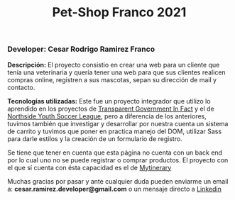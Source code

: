 <!DOCTYPE html>
<html lang="en">
  <head>
    <meta charset="utf-8" />
    <meta name="viewport" content="width=device-width, initial-scale=1" />
  </head>
  <body>
      <header>
         <h1> Pet-Shop Franco 2021 </h1>
      </header>
      <section>
         <h3><strong>Developer:</strong> Cesar Rodrigo Ramirez Franco</h3>
         <p><strong>Descripción:</strong> El proyecto consistio en crear una web para un cliente que tenía una veterinaria y quería tener una web para que sus clientes realicen compras online, registren a sus mascotas, sepan su dirección de mail y contacto.</p>
         <p><strong>Tecnologías utilizadas:</strong> Este fue un proyecto integrador que utilizo lo aprendido en los proyectos de <a href="https://github.com/roram/TGIF-Ramirez">Transparent Government In Fact</a> y el de <a href="https://github.com/roram/NYSL-Ramirez">Northside Youth Soccer League</a>, pero a diferencia de los anteriores, tuvimos también que investigar y desarrollar por nuestra cuenta un sistema de carrito y tuvimos que poner en practica manejo del DOM, utilizar Sass para darle estilos y la creación de un formulario de registro.</p>
         <p>Se tiene que tener en cuenta que esta página no cuenta con un back end por lo cual uno no se puede registrar o comprar productos. El proyecto con el que sí cuenta con ésta capacidad es el de <a href="https://github.com/roram/Mytinerary-Ramirez">Mytinerary</a></p>
      </section>
      <section>
         <p>Muchas gracias por pasar y ante cualquier duda pueden enviarme un email a: <strong>cesar.ramirez.developer@gmail.com</strong> o un mensaje directo a <a href="https://www.linkedin.com/in/cesar-ramirez-developer/" target="_blank">Linkedin</a></p>
      </section>
  </body>
</html>